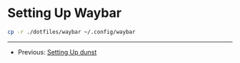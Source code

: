 # Setting Up Waybar

```bash
cp -r ./dotfiles/waybar ~/.config/waybar
```

---

- Previous: [Setting Up dunst](./setting_up_dunst.md)
